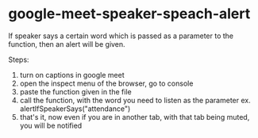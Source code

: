 # google-meet-speaker-speach-alert
If speaker says a certain word which is passed as a parameter to the function, then an alert will be given.

Steps:
1. turn on captions in google meet
2. open the inspect menu of the browser, go to console
3. paste the function given in the file
4. call the function, with the word you need to listen as the parameter ex. alertIfSpeakerSays("attendance")
5. that's it, now even if you are in another tab, with that tab being muted, you will be notified
